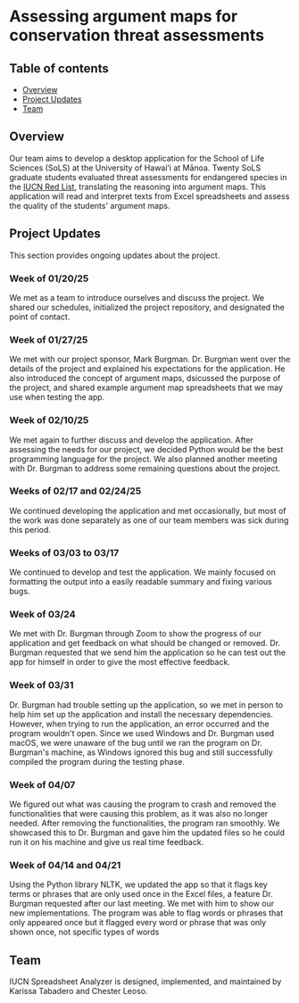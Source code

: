 # Assessing argument maps for conservation threat assessments 

## Table of contents

* [Overview](#overview)
* [Project Updates](#project-updates)
* [Team](#team)

## Overview

Our team aims to develop a desktop application for the School of Life Sciences (SoLS) at the University of Hawaiʻi at Mānoa. Twenty SoLS graduate students evaluated threat assessments for endangered species in the [IUCN Red List](https://www.iucnredlist.org/), translating the reasoning into argument maps. This application will read and interpret texts from Excel spreadsheets and assess the quality of the students' argument maps.

## Project Updates

This section provides ongoing updates about the project.

### Week of 01/20/25
<!---1/22/25-->

We met as a team to introduce ourselves and discuss the project. We shared our schedules, initialized the project repository, and designated the point of contact.


### Week of 01/27/25
<!--01/28/25-->

We met with our project sponsor, Mark Burgman. Dr. Burgman went over the details of the project and explained his expectations for the application. He also introduced the concept of argument maps, dsicussed the purpose of the project, and shared example argument map spreadsheets that we may use when testing the app.

### Week of 02/10/25
<!--02/10/25-->

We met again to further discuss and develop the application. After assessing the needs for our project, we decided Python would be the best programming language for the project. We also planned another meeting with Dr. Burgman to address some remaining questions about the project.

### Weeks of 02/17 and 02/24/25

We continued developing the application and met occasionally, but most of the work was done separately as one of our team members was sick during this period.

### Weeks of 03/03 to 03/17

We continued to develop and test the application. We mainly focused on formatting the output into a easily readable summary and fixing various bugs. 

### Week of 03/24
<!--03/26/25-->

We met with Dr. Burgman through Zoom to show the progress of our application and get feedback on what should be changed or removed. Dr. Burgman requested that we send him the application so he can test out the app for himself in order to give the most effective feedback. 

### Week of 03/31 
<!--03/31/25-->

Dr. Burgman had trouble setting up the application, so we met in person to help him set up the application and install the necessary dependencies. However, when trying to run the application, an error occurred and the program wouldn't open. Since we used Windows and Dr. Burgman used macOS, we were unaware of the bug until we ran the program on Dr. Burgman's machine, as Windows ignored this bug and still successfully compiled the program during the testing phase. 

### Week of 04/07
<!--04/10/25-->

We figured out what was causing the program to crash and removed the functionalities that were causing this problem, as it was also no longer needed. After removing the functionalities, the program ran smoothly. We showcased this to Dr. Burgman and gave him the updated files so he could run it on his machine and give us real time feedback. 

### Week of 04/14 and 04/21 

Using the Python library NLTK, we updated the app so that it flags key terms or phrases that are only used once in the Excel files, a feature Dr. Burgman requested after our last meeting. We met with him to show our new implementations. The program was able to flag words or phrases that only appeared once but it flagged every word or phrase that was only shown once, not specific types of words

## Team

IUCN Spreadsheet Analyzer is designed, implemented, and maintained by Karissa Tabadero and Chester Leoso. 
